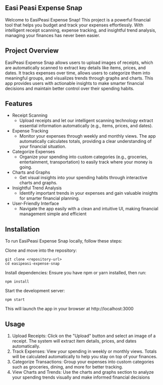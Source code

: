## Easi Peasi Expense Snap

Welcome to EasiPeasi Expense Snap! This project is a powerful financial tool that helps you budget and track your expenses effortlessly. With intelligent receipt scanning, expense tracking, and insightful trend analysis, managing your finances has never been easier.

## Project Overview

EasiPeasi Expense Snap allows users to upload images of receipts, which are automatically scanned to extract key details like items, prices, and dates. It tracks expenses over time, allows users to categorize them into meaningful groups, and visualizes trends through graphs and charts. This app provides users with actionable insights to make smarter financial decisions and maintain better control over their spending habits.

## Features

* Receipt Scanning
  * Upload receipts and let our intelligent scanning technology extract essential information automatically (e.g., items, prices, and dates).
* Expense Tracking
  * Monitor your expenses through weekly and monthly views. The app automatically calculates totals, providing a clear understanding of your financial situation.
* Categorize Expenses
  * Organize your spending into custom categories (e.g., groceries, entertainment, transportation) to easily track where your money is going.
* Charts and Graphs
  * Get visual insights into your spending habits through interactive charts and graphs.
* Insightful Trend Analysis
  * Identify important trends in your expenses and gain valuable insights for smarter financial planning.
* User-Friendly Interface
  * Navigate the app easily with a clean and intuitive UI, making financial management simple and efficient

## Installation

To run EasiPeasi Expense Snap locally, follow these steps:

Clone and move into the repository:
```
git clone <repository-url>
cd easipeasi-expense-snap
```
Install dependencies: Ensure you have npm or yarn installed, then run:
```
npm install
```
Start the development server:
```
npm start
```
This will launch the app in your browser at http://localhost:3000

## Usage

1. Upload Receipts:
Click on the "Upload" button and select an image of a receipt. The system will extract item details, prices, and dates automatically.
2. Track Expenses:
View your spending in weekly or monthly views. Totals will be calculated automatically to help you stay on top of your finances.
3. Categorize Transactions:
Group your expenses into custom categories such as groceries, dining, and more for better tracking.
4. View Charts and Trends:
Use the charts and graphs section to analyze your spending trends visually and make informed financial decisions
